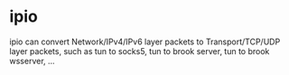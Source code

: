 # ipio
ipio can convert Network/IPv4/IPv6 layer packets to Transport/TCP/UDP layer packets, such as tun to socks5, tun to brook server, tun to brook wsserver, ...
